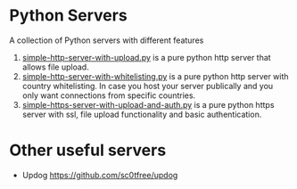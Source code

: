# Python Servers
A collection of Python servers with different features

1. [simple-http-server-with-upload.py](simple-http-server-with-upload.py) is a pure python http server that allows file upload.
2. [simple-http-server-with-whitelisting.py](simple-http-server-with-whitelisting.py) is a pure python http server with country whitelisting. In case you host your server publically and you only want connections from specific countries.
3. [simple-https-server-with-upload-and-auth.py](simple-https-server-with-upload-and-auth.py) is a pure python https server with ssl, file upload functionality and basic authentication.


# Other useful servers
- Updog https://github.com/sc0tfree/updog
